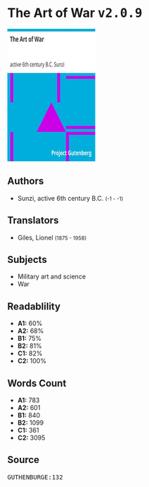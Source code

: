 # The Art of War <kbd>v2.0.9</kbd>

![](./cover.medium.jpg "")

## Authors


 - Sunzi, active 6th century B.C. <small>(-1 - -1)</small>

## Translators


 - Giles, Lionel <small>(1875 - 1958)</small>

## Subjects


 - Military art and science
 - War

## Readablility


 - **A1:** 60%
 - **A2:** 68%
 - **B1:** 75%
 - **B2:** 81%
 - **C1:** 82%
 - **C2:** 100%

## Words Count


 - **A1:** 783
 - **A2:** 601
 - **B1:** 840
 - **B2:** 1099
 - **C1:** 361
 - **C2:** 3095

## Source


<kbd>GUTHENBURGE:132</kbd>
